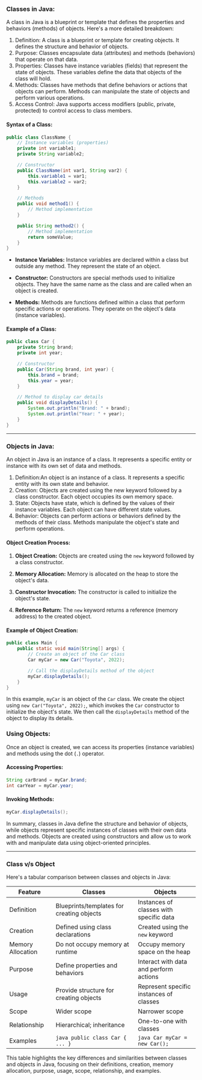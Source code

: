 
### Classes in Java:

A class in Java is a blueprint or template that defines the properties and behaviors (methods) of objects. Here's a more detailed breakdown:
1. Definition: A class is a blueprint or template for creating objects. It defines the structure and behavior of objects.
2. Purpose: Classes encapsulate data (attributes) and methods (behaviors) that operate on that data.
3. Properties: Classes have instance variables (fields) that represent the state of objects. These variables define the data that objects of the class will hold.
4. Methods: Classes have methods that define behaviors or actions that objects can perform. Methods can manipulate the state of objects and perform various operations.
5. Access Control: Java supports access modifiers (public, private, protected) to control access to class members.


#### Syntax of a Class:

```java
public class ClassName {
    // Instance variables (properties)
    private int variable1;
    private String variable2;

    // Constructor
    public ClassName(int var1, String var2) {
        this.variable1 = var1;
        this.variable2 = var2;
    }

    // Methods
    public void method1() {
        // Method implementation
    }

    public String method2() {
        // Method implementation
        return someValue;
    }
}
```

- **Instance Variables:** Instance variables are declared within a class but outside any method. They represent the state of an object.

- **Constructor:** Constructors are special methods used to initialize objects. They have the same name as the class and are called when an object is created.

- **Methods:** Methods are functions defined within a class that perform specific actions or operations. They operate on the object's data (instance variables).

#### Example of a Class:

```java
public class Car {
    private String brand;
    private int year;

    // Constructor
    public Car(String brand, int year) {
        this.brand = brand;
        this.year = year;
    }

    // Method to display car details
    public void displayDetails() {
        System.out.println("Brand: " + brand);
        System.out.println("Year: " + year);
    }
}
```

---

### Objects in Java:

An object in Java is an instance of a class. It represents a specific entity or instance with its own set of data and methods.
1. Definition:An object is an instance of a class. It represents a specific entity with its own state and behavior.
2. Creation: Objects are created using the new keyword followed by a class constructor. Each object occupies its own memory space.
3. State: Objects have state, which is defined by the values of their instance variables. Each object can have different state values.
4. Behavior: Objects can perform actions or behaviors defined by the methods of their class. Methods manipulate the object's state and perform operations.

#### Object Creation Process:

1. **Object Creation:** Objects are created using the `new` keyword followed by a class constructor.

2. **Memory Allocation:** Memory is allocated on the heap to store the object's data.

3. **Constructor Invocation:** The constructor is called to initialize the object's state.

4. **Reference Return:** The `new` keyword returns a reference (memory address) to the created object.

#### Example of Object Creation:

```java
public class Main {
    public static void main(String[] args) {
        // Create an object of the Car class
        Car myCar = new Car("Toyota", 2022);

        // Call the displayDetails method of the object
        myCar.displayDetails();
    }
}
```

In this example, `myCar` is an object of the `Car` class. We create the object using `new Car("Toyota", 2022);`, which invokes the `Car` constructor to initialize the object's state. We then call the `displayDetails` method of the object to display its details.

### Using Objects:

Once an object is created, we can access its properties (instance variables) and methods using the dot (`.`) operator.

#### Accessing Properties:

```java
String carBrand = myCar.brand;
int carYear = myCar.year;
```

#### Invoking Methods:

```java
myCar.displayDetails();
```

In summary, classes in Java define the structure and behavior of objects, while objects represent specific instances of classes with their own data and methods. Objects are created using constructors and allow us to work with and manipulate data using object-oriented principles.

---
### Class v/s Object

Here's a tabular comparison between classes and objects in Java:

| Feature          | Classes                                   | Objects                                 |
|------------------|-------------------------------------------|-----------------------------------------|
| Definition       | Blueprints/templates for creating objects | Instances of classes with specific data |
| Creation         | Defined using class declarations          | Created using the `new` keyword          |
| Memory Allocation| Do not occupy memory at runtime           | Occupy memory space on the heap         |
| Purpose          | Define properties and behaviors           | Interact with data and perform actions  |
| Usage            | Provide structure for creating objects     | Represent specific instances of classes |
| Scope            | Wider scope                                | Narrower scope                          |
| Relationship     | Hierarchical; inheritance                 | One-to-one with classes                 |
| Examples         | ```java public class Car { ... }```        | ```java Car myCar = new Car();```       |

This table highlights the key differences and similarities between classes and objects in Java, focusing on their definitions, creation, memory allocation, purpose, usage, scope, relationship, and examples.
